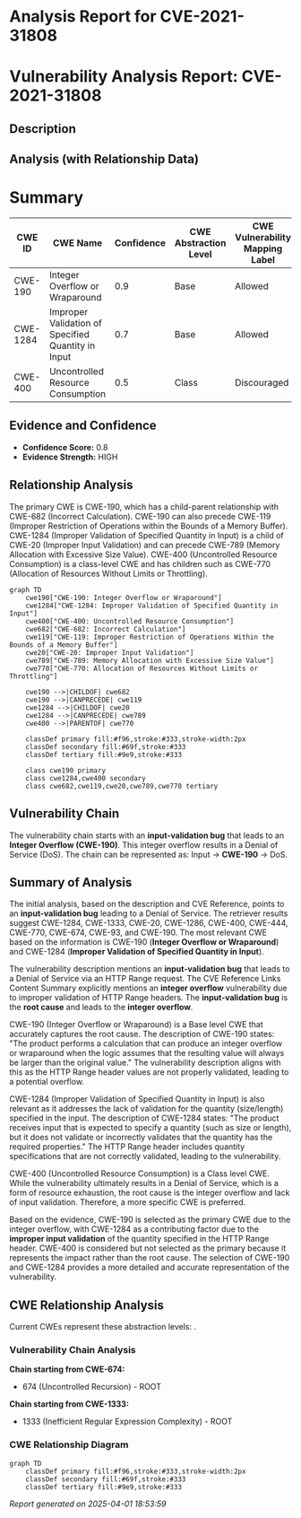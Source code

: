 # Analysis Report for CVE-2021-31808

# Vulnerability Analysis Report: CVE-2021-31808

## Description



## Analysis (with Relationship Data)

# Summary
| CWE ID | CWE Name | Confidence | CWE Abstraction Level | CWE Vulnerability Mapping Label | CWE-Vulnerability Mapping Notes |
|---|---|---|---|---|---|
| CWE-190 | Integer Overflow or Wraparound | 0.9 | Base | Allowed | Primary CWE |
| CWE-1284 | Improper Validation of Specified Quantity in Input | 0.7 | Base | Allowed | Secondary Candidate |
| CWE-400 | Uncontrolled Resource Consumption | 0.5 | Class | Discouraged | Secondary Candidate |

## Evidence and Confidence

*   **Confidence Score:** 0.8
*   **Evidence Strength:** HIGH

## Relationship Analysis
The primary CWE is CWE-190, which has a child-parent relationship with CWE-682 (Incorrect Calculation). CWE-190 can also precede CWE-119 (Improper Restriction of Operations within the Bounds of a Memory Buffer). CWE-1284 (Improper Validation of Specified Quantity in Input) is a child of CWE-20 (Improper Input Validation) and can precede CWE-789 (Memory Allocation with Excessive Size Value). CWE-400 (Uncontrolled Resource Consumption) is a class-level CWE and has children such as CWE-770 (Allocation of Resources Without Limits or Throttling).

```mermaid
graph TD
    cwe190["CWE-190: Integer Overflow or Wraparound"]
    cwe1284["CWE-1284: Improper Validation of Specified Quantity in Input"]
    cwe400["CWE-400: Uncontrolled Resource Consumption"]
    cwe682["CWE-682: Incorrect Calculation"]
    cwe119["CWE-119: Improper Restriction of Operations Within the Bounds of a Memory Buffer"]
    cwe20["CWE-20: Improper Input Validation"]
    cwe789["CWE-789: Memory Allocation with Excessive Size Value"]
    cwe770["CWE-770: Allocation of Resources Without Limits or Throttling"]

    cwe190 -->|CHILDOF| cwe682
    cwe190 -->|CANPRECEDE| cwe119
    cwe1284 -->|CHILDOF| cwe20
    cwe1284 -->|CANPRECEDE| cwe789
    cwe400 -->|PARENTOF| cwe770

    classDef primary fill:#f96,stroke:#333,stroke-width:2px
    classDef secondary fill:#69f,stroke:#333
    classDef tertiary fill:#9e9,stroke:#333

    class cwe190 primary
    class cwe1284,cwe400 secondary
    class cwe682,cwe119,cwe20,cwe789,cwe770 tertiary
```

## Vulnerability Chain
The vulnerability chain starts with an **input-validation bug** that leads to an **Integer Overflow (CWE-190)**. This integer overflow results in a Denial of Service (DoS). The chain can be represented as: Input -> **CWE-190** -> DoS.

## Summary of Analysis
The initial analysis, based on the description and CVE Reference, points to an **input-validation bug** leading to a Denial of Service. The retriever results suggest CWE-1284, CWE-1333, CWE-20, CWE-1286, CWE-400, CWE-444, CWE-770, CWE-674, CWE-93, and CWE-190. The most relevant CWE based on the information is CWE-190 (**Integer Overflow or Wraparound**) and CWE-1284 (**Improper Validation of Specified Quantity in Input**).

The vulnerability description mentions an **input-validation bug** that leads to a Denial of Service via an HTTP Range request. The CVE Reference Links Content Summary explicitly mentions an **integer overflow** vulnerability due to improper validation of HTTP Range headers. The **input-validation bug** is the **root cause** and leads to the **integer overflow**.

CWE-190 (Integer Overflow or Wraparound) is a Base level CWE that accurately captures the root cause. The description of CWE-190 states: "The product performs a calculation that can produce an integer overflow or wraparound when the logic assumes that the resulting value will always be larger than the original value." The vulnerability description aligns with this as the HTTP Range header values are not properly validated, leading to a potential overflow.

CWE-1284 (Improper Validation of Specified Quantity in Input) is also relevant as it addresses the lack of validation for the quantity (size/length) specified in the input. The description of CWE-1284 states: "The product receives input that is expected to specify a quantity (such as size or length), but it does not validate or incorrectly validates that the quantity has the required properties." The HTTP Range header includes quantity specifications that are not correctly validated, leading to the vulnerability.

CWE-400 (Uncontrolled Resource Consumption) is a Class level CWE. While the vulnerability ultimately results in a Denial of Service, which is a form of resource exhaustion, the root cause is the integer overflow and lack of input validation. Therefore, a more specific CWE is preferred.

Based on the evidence, CWE-190 is selected as the primary CWE due to the integer overflow, with CWE-1284 as a contributing factor due to the **improper input validation** of the quantity specified in the HTTP Range header.
CWE-400 is considered but not selected as the primary because it represents the impact rather than the root cause. The selection of CWE-190 and CWE-1284 provides a more detailed and accurate representation of the vulnerability.


## CWE Relationship Analysis

Current CWEs represent these abstraction levels: .


### Vulnerability Chain Analysis

**Chain starting from CWE-674:**
- 674 (Uncontrolled Recursion) - ROOT


**Chain starting from CWE-1333:**
- 1333 (Inefficient Regular Expression Complexity) - ROOT



### CWE Relationship Diagram

```mermaid
graph TD
    classDef primary fill:#f96,stroke:#333,stroke-width:2px
    classDef secondary fill:#69f,stroke:#333
    classDef tertiary fill:#9e9,stroke:#333
```



*Report generated on 2025-04-01 18:53:59*
